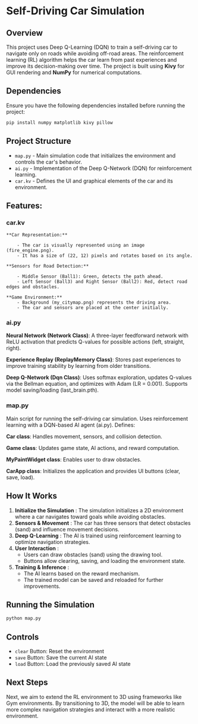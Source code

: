 # Self-Driving Car Simulation

## Overview
 This project uses Deep Q-Learning (DQN) to train a self-driving car to navigate only on roads while avoiding off-road areas. The reinforcement learning (RL) algorithm helps the car learn from past experiences and improve its decision-making over time.
 The project is built using **Kivy** for GUI rendering and **NumPy** for numerical computations.


## Dependencies
Ensure you have the following dependencies installed before running the project:
```bash
pip install numpy matplotlib kivy pillow
```

## Project Structure
- `map.py`  - Main simulation code that initializes the environment and controls the car's behavior.
- `ai.py`   - Implementation of the Deep Q-Network (DQN) for reinforcement learning.
- `car.kv`  - Defines the UI and graphical elements of the car and its environment.


## Features:
### car.kv
    **Car Representation:**

        - The car is visually represented using an image (fire_engine.png).
        - It has a size of (22, 12) pixels and rotates based on its angle.

    **Sensors for Road Detection:**

        - Middle Sensor (Ball1): Green, detects the path ahead.
        - Left Sensor (Ball3) and Right Sensor (Ball2): Red, detect road edges and obstacles.

    **Game Environment:**
        - Background (my_citymap.png) represents the driving area.
        - The car and sensors are placed at the center initially.

### ai.py

**Neural Network (Network Class)**: A three-layer feedforward network with ReLU activation that predicts Q-values for possible actions (left, straight, right).

**Experience Replay (ReplayMemory Class)**: Stores past experiences to improve training stability by learning from older transitions.

**Deep Q-Network (Dqn Class)**: Uses softmax exploration, updates Q-values via the Bellman equation, and optimizes with Adam (LR = 0.001). Supports model saving/loading (last_brain.pth).

### map.py
Main script for running the self-driving car simulation.
Uses reinforcement learning with a DQN-based AI agent (ai.py).
Defines:

**Car class**: Handles movement, sensors, and collision detection.

**Game class**: Updates game state, AI actions, and reward computation.

**MyPaintWidget class**: Enables user to draw obstacles.

**CarApp class**: Initializes the application and provides UI buttons (clear, save, load).




## How It Works
1. **Initialize the Simulation** : The simulation initializes a 2D environment where a car navigates toward goals while avoiding obstacles.
2. **Sensors & Movement** : The car has three sensors that detect obstacles (sand) and influence movement decisions.
3. **Deep Q-Learning** : The AI is trained using reinforcement learning to optimize navigation strategies.
4. **User Interaction** :
   - Users can draw obstacles (sand) using the drawing tool.
   - Buttons allow clearing, saving, and loading the environment state.
5. **Training & Inference** :
   - The AI learns based on the reward mechanism.
   - The trained model can be saved and reloaded for further improvements.

## Running the Simulation
```bash
python map.py
```

## Controls

- `clear` Button: Reset the environment
- `save` Button: Save the current AI state
- `load` Button: Load the previously saved AI state

## Next Steps
Next, we aim to extend the RL environment to 3D using frameworks like Gym environments. By transitioning to 3D, the model will be able to learn more complex navigation strategies and interact with a more realistic environment.








